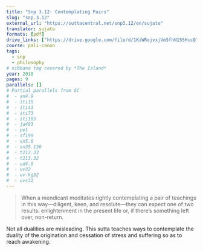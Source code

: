 ```yaml
---
title: "Snp 3.12: Contemplating Pairs"
slug: "snp.3.12"
external_url: "https://suttacentral.net/snp3.12/en/sujato"
translator: sujato
formats: [pdf]
drive_links: ["https://drive.google.com/file/d/1KiWRojvxjVm5fhN15SHccQ7HslSxHm0U/view?usp=drivesdk"]
course: pali-canon
tags:
  - snp
  - philosophy
# nibbana tag covered by *The Island*
year: 2018
pages: 9
parallels: []
# Partial parallels from SC
#  - an4.9
#  - iti15
#  - iti41
#  - iti73
#  - iti105
#  - ja493
#  - pe1
#  - sf199
#  - sn5.6
#  - sn35.136
#  - t212.33
#  - t213.32
#  - ud4.9
#  - uv32
#  - uv-kg32
#  - uvs32
---
```


> When a mendicant meditates rightly contemplating a pair of teachings in this way—diligent, keen, and resolute—they can expect one of two results: enlightenment in the present life or, if there’s something left over, non-return.

Not all dualities are misleading. This sutta teaches ways to contemplate the duality of the origination and cessation of stress and suffering so as to reach awakening.

